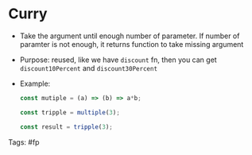 # Curry

- Take the argument until enough number of parameter. If number of paramter is not enough, it returns function to take missing argument
- Purpose: reused, like we have `discount` fn, then you can get `discount10Percent` and `discount30Percent`
- Example:

	```js
	const mutiple = (a) => (b) => a*b;

	const tripple = multiple(3);

	const result = tripple(3); 
	```
	
Tags: #fp
